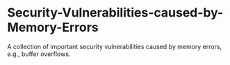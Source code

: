 # Security-Vulnerabilities-caused-by-Memory-Errors
A collection of important security vulnerabilities caused by memory errors, e.g., buffer overflows.
